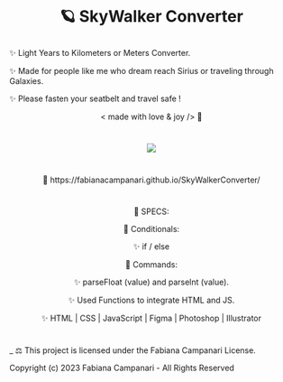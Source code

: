 # <p align="center"> 🪐 SkyWalker Converter </p>

✨ Light Years to Kilometers or Meters Converter. 

✨ Made for people like me who dream reach Sirius or traveling through Galaxies.
 
✨ Please fasten your seatbelt and travel safe ! 

 <p align="center"> < made with love & joy /> 🤎 </p>

#

<p align="center">
<img src="https://user-images.githubusercontent.com/113218619/215897659-c8fbe862-80f2-403d-a66c-5751d6d432bb.png" />
</p>

#

<p align="center"> 🚀 https://fabianacampanari.github.io/SkyWalkerConverter/ </p>

#


<p align="center"> 📌 SPECS:


<p align="center"> 💫 Conditionals:

<p align="center"> ✨ if / else

<p align="center"> 💫 Commands:

<p align="center"> ✨ parseFloat (value) and parselnt (value).

<p align="center"> ✨ Used Functions to integrate HTML and JS.

<p align="center"> ✨ HTML | CSS | JavaScript | Figma | Photoshop | Illustrator

#

_
⚖︎ This project is licensed under the Fabiana Campanari License.

 Copyright (c) 2023 Fabiana Campanari - All Rights Reserved 

 













